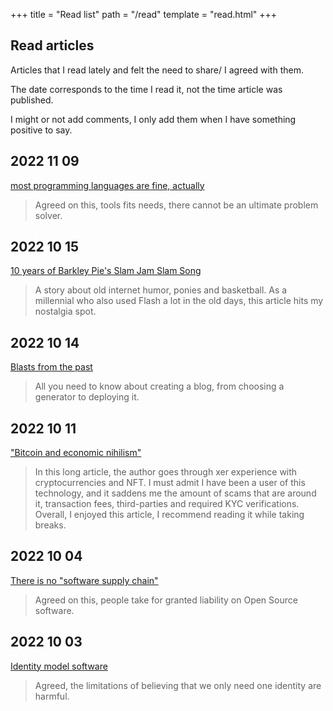 +++
title = "Read list"
path = "/read"
template = "read.html"
+++

## Read articles

Articles that I read lately and felt the need to share/ I agreed with them.

The date corresponds to the time I read it, not the time article was published.

I might or not add comments, I only add them when I have something positive to say.

## 2022 11 09

[most programming languages are fine, actually](https://moth.monster/blog/programming/)

> Agreed on this, tools fits needs, there cannot be an ultimate problem solver.

## 2022 10 15
[10 years of Barkley Pie's Slam Jam Slam Song](https://xeiaso.net/blog/basketball-10year)

> A story about old internet humor, ponies and basketball.
> As a millennial who also used Flash a lot in the old days, this article hits my nostalgia spot.

## 2022 10 14
[Blasts from the past](https://www.brycewray.com/posts/2022/10/blasts-from-past/)

> All you need to know about creating a blog, from choosing a generator to deploying it.

## 2022 10 11
["Bitcoin and economic nihilism"](https://xeiaso.net/blog/cryptocurrency-ownership)

> In this long article, the author goes through xer experience with cryptocurrencies and NFT.
> I must admit I have been a user of this technology, and it saddens me the amount of scams that are around it,  transaction fees, third-parties and  required KYC verifications.
> Overall, I enjoyed this article, I recommend reading it while taking breaks.

## 2022 10 04
[There is no "software supply chain"](https://iliana.fyi/blog/software-supply-chain/)

> Agreed on this, people take for granted liability on Open Source software.

## 2022 10 03
[Identity model software](https://xeiaso.net/blog/identity-model-software-2021-01-31)

> Agreed, the limitations of believing that we only need one identity are harmful.
